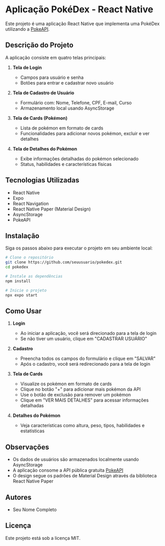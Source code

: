 # Aplicação PokéDex - React Native

Este projeto é uma aplicação React Native que implementa uma PokéDex utilizando a [PokeAPI](https://pokeapi.co/).

## Descrição do Projeto

A aplicação consiste em quatro telas principais:

1. **Tela de Login**
   - Campos para usuário e senha
   - Botões para entrar e cadastrar novo usuário

2. **Tela de Cadastro de Usuário**
   - Formulário com: Nome, Telefone, CPF, E-mail, Curso
   - Armazenamento local usando AsyncStorage

3. **Tela de Cards (Pokémon)**
   - Lista de pokémon em formato de cards
   - Funcionalidades para adicionar novos pokémon, excluir e ver detalhes

4. **Tela de Detalhes do Pokémon**
   - Exibe informações detalhadas do pokémon selecionado
   - Status, habilidades e características físicas

## Tecnologias Utilizadas

- React Native
- Expo
- React Navigation
- React Native Paper (Material Design)
- AsyncStorage
- PokeAPI

## Instalação

Siga os passos abaixo para executar o projeto em seu ambiente local:

```bash
# Clone o repositório
git clone https://github.com/seuusuario/pokedex.git
cd pokedex

# Instale as dependências
npm install

# Inicie o projeto
npx expo start
```

## Como Usar

1. **Login**
   - Ao iniciar a aplicação, você será direcionado para a tela de login
   - Se não tiver um usuário, clique em "CADASTRAR USUÁRIO"

2. **Cadastro**
   - Preencha todos os campos do formulário e clique em "SALVAR"
   - Após o cadastro, você será redirecionado para a tela de login

3. **Tela de Cards**
   - Visualize os pokémon em formato de cards
   - Clique no botão "+" para adicionar mais pokémon da API
   - Use o botão de exclusão para remover um pokémon
   - Clique em "VER MAIS DETALHES" para acessar informações detalhadas

4. **Detalhes do Pokémon**
   - Veja características como altura, peso, tipos, habilidades e estatísticas

## Observações

- Os dados de usuários são armazenados localmente usando AsyncStorage
- A aplicação consome a API pública gratuita [PokeAPI](https://pokeapi.co/)
- O design segue os padrões de Material Design através da biblioteca React Native Paper

## Autores

- Seu Nome Completo

## Licença

Este projeto está sob a licença MIT.
